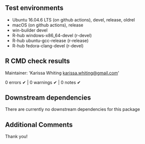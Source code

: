 
## Test environments
- Ubuntu 16.04.6 LTS (on github actions), devel, release, oldrel
- macOS (on github actions), release
- win-builder devel
- R-hub windows-x86_64-devel (r-devel)
- R-hub ubuntu-gcc-release (r-release)
- R-hub fedora-clang-devel (r-devel)

## R CMD check results

Maintainer: 'Karissa Whiting <karissa.whiting@gmail.com>' 

0 errors ✔ | 0 warnings ✔ | 0 notes ✔

## Downstream dependencies

There are currently no downstream dependencies for this package

## Additional Comments

Thank you!

